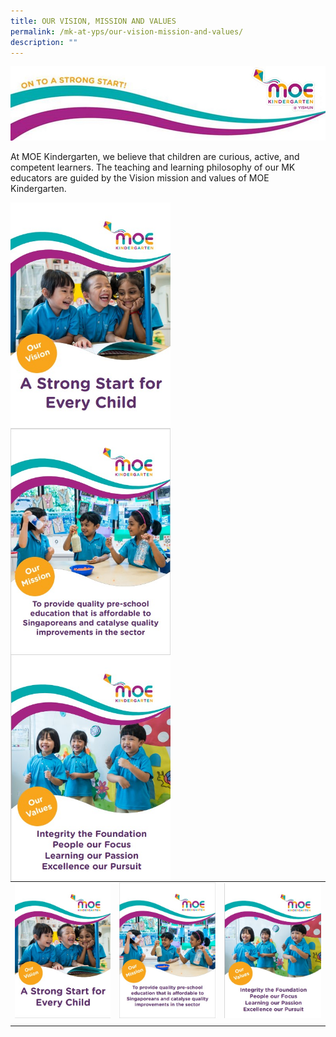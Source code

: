 ```yaml
---
title: OUR VISION, MISSION AND VALUES
permalink: /mk-at-yps/our-vision-mission-and-values/
description: ""
---
```

![](/images/MK%20YPS/Vision%20Mission%20Values/MK_Header.jpg)

At MOE Kindergarten, we believe that children are curious, active, and competent learners.
The teaching and learning philosophy of our MK educators are guided by the Vision mission and values of MOE Kindergarten.

<img src="/images/MK%20YPS/Vision%20Mission%20Values/MK_Vision.jpg" alt="MK Brochure" style="float:left;margin-right:10px;width:256px;height:362px;"><img src="/images/MK%20YPS/Vision%20Mission%20Values/MK_Mission.jpg" alt="MK Brochure" style="float:left;margin-right:10px;width:256px;height:362px;"><img src="/images/MK%20YPS/Vision%20Mission%20Values/MK_Values.jpg" alt="MK Brochure" style="float:left;margin-right:10px;width:256px;height:362px;">
<br>

| | | |
| -------- | -------- | -------- |
| ![](/images/MK%20YPS/Vision%20Mission%20Values/MK_Vision.jpg) | ![](/images/MK%20YPS/Vision%20Mission%20Values/MK_Mission.jpg) | ![](/images/MK%20YPS/Vision%20Mission%20Values/MK_Values.jpg) |
| | | |